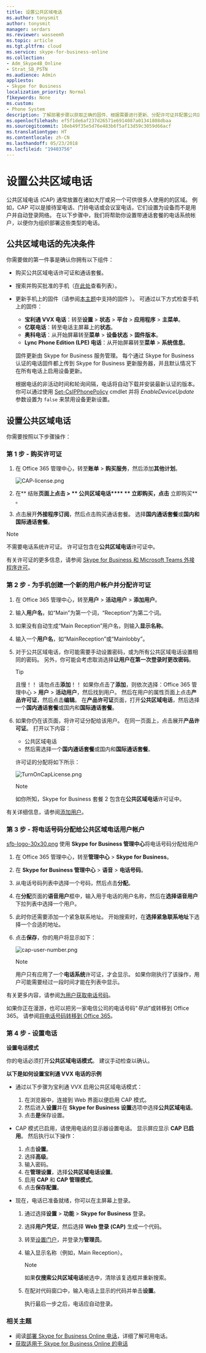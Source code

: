 ```yaml
---
title: 设置公共区域电话
ms.author: tonysmit
author: tonysmit
manager: serdars
ms.reviewer: wasseemh
ms.topic: article
ms.tgt.pltfrm: cloud
ms.service: skype-for-business-online
ms.collection:
- Adm_Skype4B_Online
- Strat_SB_PSTN
ms.audience: Admin
appliesto:
- Skype for Business
localization_priority: Normal
f1keywords: None
ms.custom:
- Phone System
description: 了解部署步骤以获取正确的固件、根据需要进行更新、分配许可证并配置公共区域电话的设置。
ms.openlocfilehash: ef5f1de6af237d26571e6914087a01341808dbaa
ms.sourcegitcommit: 10eb49f35e5d76e483b6f5af13d59c3059d66acf
ms.translationtype: HT
ms.contentlocale: zh-CN
ms.lasthandoff: 05/23/2018
ms.locfileid: "19403756"
---
```

# <a name="set-up-common-area-phones"></a>设置公共区域电话
公共区域电话 (CAP) 通常放置在诸如大厅或另一个可供很多人使用的的区域。 例如，CAP 可以是接待室电话、门铃电话或会议室电话，它们设置为设备而不是用户并自动登录网络。 在以下步骤中，我们将帮助你设置带通话套餐的电话系统帐户，以便你为组织部署这些类型的电话。

## <a name="prerequisites-for-common-area-phones"></a>公共区域电话的先决条件

你需要做的第一件事是确认你拥有以下组件：

 - 购买公共区域电话许可证和通话套餐。
 - 搜索并购买批准的手机（[在此处](deploying-skype-for-business-online-phones.md)查看列表）。         
 - 更新手机上的固件（请参阅[本主题](getting-phones-for-skype-for-business-online.md)中支持的固件 ）。  可通过以下方式检查手机上的固件：       
    - **宝利通 VVX 电话**：转至**设置** > **状态** > **平台** > **应用程序** > **主菜单**。
    - **亿联电话**：转至电话主屏幕上的**状态**。
    - **奥科电话**：从开始屏幕转至**菜单** > **设备状态** > **固件版本**。 
    - **Lync Phone Edition (LPE) 电话**：从开始屏幕转至**菜单** > **系统信息**。

    固件更新由 Skype for Business 服务管理。 每个通过 Skype for Business 认证的电话固件都上传到 Skype for Business 更新服务器，并且默认情况下在所有电话上启用设备更新。 

    根据电话的非活动时间和轮询间隔，电话将自动下载并安装最新认证的版本。 你可以通过使用 [Set-CsIPPhonePolicy](https://docs.microsoft.com/powershell/module/skype/set-csipphonepolicy) cmdlet 并将 *EnableDeviceUpdate* 参数设置为 `false` 来禁用设备更新设置。

## <a name="setting-up-a-common-area-phone"></a>设置公共区域电话
你需要按照以下步骤操作：

### <a name="step-1---buy-the-licenses"></a>第 1 步 - 购买许可证
1. 在 Office 365 管理中心，转至**账单** > **购买服务**，然后添加**其他计划**。

    ![CAP-license.png](../../images/cap-license.png)
2. 在** 结账**页面上点击 >  **  公共区域电话**** ** 立即购买，点击** 立即购买** 。
3. 点击展开**外接程序订阅**，然后点击购买通话套餐。 选择**国内通话套餐**或**国内和国际通话套餐**。

> [!Note]
> 不需要电话系统许可证。 许可证包含在**公共区域电话**许可证中。

有关许可证的更多信息，请参阅 [Skype for Business 和 Microsoft Teams 外接程序许可](../../skype-for-business-and-microsoft-teams-add-on-licensing/skype-for-business-and-microsoft-teams-add-on-licensing.md)。

### <a name="step-2---create-a-new-user-account-for-the-phone-and-assign-the-licenses"></a>第 2 步 - 为手机创建一个新的用户帐户并分配许可证
1. 在 Office 365 管理中心，转至**用户** > **活动用户** > **添加用户**。
2. 输入**用户名**，如“Main”为第一个词，“Reception”为第二个词。
3. 如果没有自动生成“Main Reception”用户名，则输入**显示名称**。
4. 输入一个**用户名**，如“MainReception”或“Mainlobby”。
5. 对于公共区域电话，你可能需要手动设置密码，或为所有公共区域电话设置相同的密码。 另外，你可能会考虑取消选择**让用户在第一次登录时更改密码**。

    > [!Tip]
    > 且慢！！ 请勿点击**添加**！！ 如果你点击了**添加**，则依次选择：Office 365 管理中心 > **用户** > **活动用户**，然后找到用户。 然后在用户的属性页面上点击**产品许可证**，然后点击**编辑**。 在**产品许可证**页面，打开**公共区域电话**，然后选择一个**国内通话套餐**或国内和**国际通话套餐**。

6. 如果你仍在该页面，将许可证分配给该用户。 在同一页面上，点击展开**产品许可证**。 打开以下内容：
    - 公共区域电话
    - 然后需选择一个**国内通话套餐**或国内和**国际通话套餐**。
     
    许可证的分配将如下所示：

    ![TurnOnCapLicense.png](../../images/cap-license-turn-on.png)

    > [!Note]
    > 如你所知，Skype for Business 套餐 2 包含在**公共区域电话**许可证中。

有关详细信息，请参阅[添加用户](https://support.office.com/article/1970f7d6-03b5-442f-b385-5880b9c256ec)。

### <a name="step-3---assign-a-phone-number-to-the-common-area-phone-user-account"></a>第 3 步 - 将电话号码分配给公共区域电话用户帐户

[sfb-logo-30x30.png](../../images/sfb-logo-30x30.png) 使用 **Skype for Business 管理中心**将电话号码分配给用户

1. 在 Office 365 管理中心，转至**管理中心** > **Skype for Business**。
2. 在 **Skype for Business 管理中心** >  **语音** > **电话号码**。
3. 从电话号码列表中选择一个号码，然后点击**分配**。
4. 在**分配**页面的**语音用户**框中，输入用于电话的用户名称，然后在**选择语音用户**下拉列表中选择一个用户。 
5. 此时你还需要添加一个紧急联系地址。 开始搜索时，在**选择紧急联系地址**下选择一个合适的地址。
6. 点击**保存**，你的用户将显示如下：

    ![cap-user-number.png](../../images/cap-user-number.png)

   > [!Note]
   > 用户只有应用了一个**电话系统**许可证，才会显示。 如果你刚执行了该操作，用户可能需要经过一段时间才能在列表中显示。

有关更多内容，请参阅[为用户获取电话号码](../../what-are-calling-plans-in-office-365/getting-phone-numbers-for-your-users.md)。

如果你正在漫游，也可以把另一家电信公司的电话号码“*导出*”或转移到 Office 365。 请参阅[将电话号码转移到 Office 365](../../what-are-calling-plans-in-office-365/transfer-phone-numbers-to-office-365.md)。

### <a name="step-4---setting-up-your-phone"></a>第 4 步 - 设置电话

**设置电话模式**

你的电话必须打开**公共区域电话模式**。 建议手动检查以确认。 

**以下是如何设置宝利通 VVX 电话的示例**

- 通过以下步骤为宝利通 VVX 启用公共区域电话模式：
    1. 在浏览器中，连接到 Web 界面以便启用 CAP 模式。
    2. 然后进入**设置**并在 **Skype for Business 设置**选项中选择**公共区域电话**。
    3. 点击**是**保存设置。

- CAP 模式已启用，请使用电话的显示器设置电话。 显示屏应显示 **CAP 已启用**。 然后执行以下操作：

    1. 点击**设置**。
    2. 选择**高级**。
    3. 输入密码。
    4. 在**管理设置**，选择**公共区域电话设置**。
    5. 启用 **CAP** 和 **CAP 管理模式**。
    6. 点击**保存配置**。

- 现在，电话已准备就绪，你可以在主屏幕上登录。

    1. 通过选择**设置** > **功能** > **Skype for Business** 登录。
    2. 选择**用户凭证**，然后选择 **Web 登录 (CAP)** 生成一个代码。
    3. 转至[设置门户](http://aka.ms/skypecap)，并登录为**管理员**。
    4. 输入显示名称（例如，Main Reception）。

       > [!Note]
       > 如果**仅搜索公共区域电话**被选中，清除该复选框并重新搜索。

    5. 在配对代码窗口中，输入电话上显示的代码并单击**设置**。

        执行最后一步之后，电话应自动登录。

### <a name="related-topics"></a>相关主题

- 阅读[部署 Skype for Business Online 电话](deploying-skype-for-business-online-phones.md)，详细了解可用电话。
- [获取适用于 Skype for Business Online 的电话](getting-phones-for-skype-for-business-online.md)


